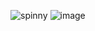 ![spinny](https://media1.tenor.com/m/uDXN9Sje-A0AAAAC/skeleton-spinning.gif)
![image](https://github.com/HyperSourceGithub/arduinoSingleMotor/assets/135276870/3a699db5-00af-489c-8757-a8a3acee9dc4)
